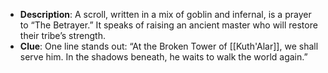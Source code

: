 
- **Description**: A scroll, written in a mix of goblin and infernal, is a prayer to “The Betrayer.” It speaks of raising an ancient master who will restore their tribe’s strength.
- **Clue**: One line stands out: “At the Broken Tower of [[Kuth'Alar]], we shall serve him. In the shadows beneath, he waits to walk the world again.”